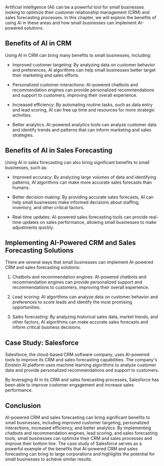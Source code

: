

Artificial intelligence (AI) can be a powerful tool for small businesses looking to optimize their customer relationship management (CRM) and sales forecasting processes. In this chapter, we will explore the benefits of using AI in these areas and how small businesses can implement AI-powered solutions.

Benefits of AI in CRM
---------------------

Using AI in CRM can bring many benefits to small businesses, including:

* Improved customer targeting: By analyzing data on customer behavior and preferences, AI algorithms can help small businesses better target their marketing and sales efforts.

* Personalized customer interactions: AI-powered chatbots and recommendation engines can provide personalized recommendations and support to customers, improving their overall experience.

* Increased efficiency: By automating routine tasks, such as data entry and lead scoring, AI can free up time and resources for more strategic activities.

* Better analytics: AI-powered analytics tools can analyze customer data and identify trends and patterns that can inform marketing and sales strategies.

Benefits of AI in Sales Forecasting
-----------------------------------

Using AI in sales forecasting can also bring significant benefits to small businesses, such as:

* Improved accuracy: By analyzing large volumes of data and identifying patterns, AI algorithms can make more accurate sales forecasts than humans.

* Better decision-making: By providing accurate sales forecasts, AI can help small businesses make informed decisions about staffing, inventory, and other critical factors.

* Real-time updates: AI-powered sales forecasting tools can provide real-time updates on sales performance, allowing small businesses to make adjustments quickly.

Implementing AI-Powered CRM and Sales Forecasting Solutions
-----------------------------------------------------------

There are several ways that small businesses can implement AI-powered CRM and sales forecasting solutions:

1. Chatbots and recommendation engines: AI-powered chatbots and recommendation engines can provide personalized support and recommendations to customers, improving their overall experience.

2. Lead scoring: AI algorithms can analyze data on customer behavior and preferences to score leads and identify the most promising opportunities.

3. Sales forecasting: By analyzing historical sales data, market trends, and other factors, AI algorithms can make accurate sales forecasts and inform critical business decisions.

Case Study: Salesforce
----------------------

Salesforce, the cloud-based CRM software company, uses AI-powered tools to improve its CRM and sales forecasting capabilities. The company's Einstein AI platform uses machine learning algorithms to analyze customer data and provide personalized recommendations and support to customers.

By leveraging AI in its CRM and sales forecasting processes, Salesforce has been able to improve customer engagement and increase sales performance.

Conclusion
----------

AI-powered CRM and sales forecasting can bring significant benefits to small businesses, including improved customer targeting, personalized interactions, increased efficiency, and better analytics. By implementing chatbots and recommendation engines, lead scoring, and sales forecasting tools, small businesses can optimize their CRM and sales processes and improve their bottom line. The case study of Salesforce serves as a powerful example of the benefits that AI-powered CRM and sales forecasting can bring to large corporations and highlights the potential for small businesses to achieve similar results.

